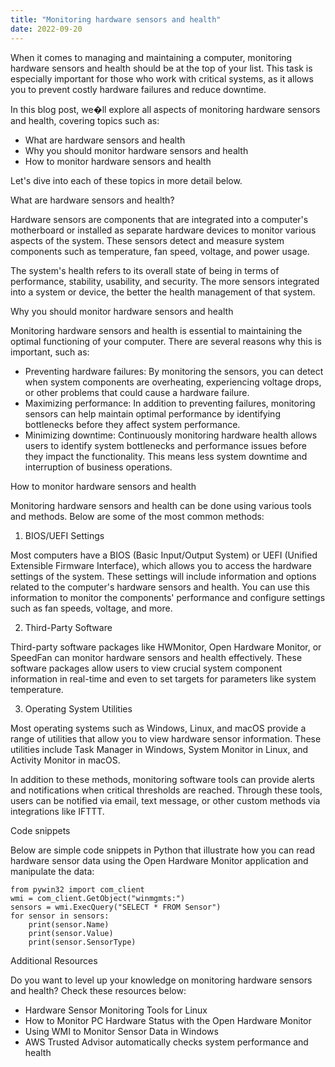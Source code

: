 ```yaml
---
title: "Monitoring hardware sensors and health"
date: 2022-09-20
---
```





When it comes to managing and maintaining a computer, monitoring hardware sensors and health should be at the top of your list. This task is especially important for those who work with critical systems, as it allows you to prevent costly hardware failures and reduce downtime.

In this blog post, we�ll explore all aspects of monitoring hardware sensors and health, covering topics such as:

- What are hardware sensors and health
- Why you should monitor hardware sensors and health
- How to monitor hardware sensors and health

Let's dive into each of these topics in more detail below.

What are hardware sensors and health?

Hardware sensors are components that are integrated into a computer's motherboard or installed as separate hardware devices to monitor various aspects of the system. These sensors detect and measure system components such as temperature, fan speed, voltage, and power usage.

The system's health refers to its overall state of being in terms of performance, stability, usability, and security. The more sensors integrated into a system or device, the better the health management of that system.

Why you should monitor hardware sensors and health

Monitoring hardware sensors and health is essential to maintaining the optimal functioning of your computer. There are several reasons why this is important, such as:

- Preventing hardware failures: By monitoring the sensors, you can detect when system components are overheating, experiencing voltage drops, or other problems that could cause a hardware failure.
- Maximizing performance: In addition to preventing failures, monitoring sensors can help maintain optimal performance by identifying bottlenecks before they affect system performance.
- Minimizing downtime: Continuously monitoring hardware health allows users to identify system bottlenecks and performance issues before they impact the functionality. This means less system downtime and interruption of business operations.

How to monitor hardware sensors and health

Monitoring hardware sensors and health can be done using various tools and methods. Below are some of the most common methods:

1. BIOS/UEFI Settings

Most computers have a BIOS (Basic Input/Output System) or UEFI (Unified Extensible Firmware Interface), which allows you to access the hardware settings of the system. These settings will include information and options related to the computer's hardware sensors and health. You can use this information to monitor the components' performance and configure settings such as fan speeds, voltage, and more.

2. Third-Party Software

Third-party software packages like HWMonitor, Open Hardware Monitor, or SpeedFan can monitor hardware sensors and health effectively. These software packages allow users to view crucial system component information in real-time and even to set targets for parameters like system temperature.

3. Operating System Utilities

Most operating systems such as Windows, Linux, and macOS provide a range of utilities that allow you to view hardware sensor information. These utilities include Task Manager in Windows, System Monitor in Linux, and Activity Monitor in macOS.

In addition to these methods, monitoring software tools can provide alerts and notifications when critical thresholds are reached. Through these tools, users can be notified via email, text message, or other custom methods via integrations like IFTTT.

Code snippets

Below are simple code snippets in Python that illustrate how you can read hardware sensor data using the Open Hardware Monitor application and manipulate the data:

```
from pywin32 import com_client
wmi = com_client.GetObject("winmgmts:")
sensors = wmi.ExecQuery("SELECT * FROM Sensor")
for sensor in sensors:
    print(sensor.Name)
    print(sensor.Value)
    print(sensor.SensorType)
```

Additional Resources

Do you want to level up your knowledge on monitoring hardware sensors and health? Check these resources below:

- Hardware Sensor Monitoring Tools for Linux
- How to Monitor PC Hardware Status with the Open Hardware Monitor
- Using WMI to Monitor Sensor Data in Windows
- AWS Trusted Advisor automatically checks system performance and health
